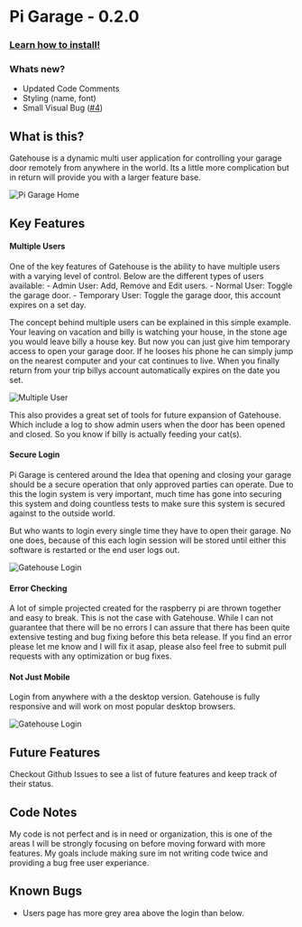 
# Pi Garage - 0.2.0
### [Learn how to install!](https://github.com/chrisburgin95/Gatehouse/wiki/Installation)
### Whats new?
- Updated Code Comments
- Styling (name, font)
- Small Visual Bug ([#4](https://github.com/chrisburgin95/pigarage/issues/4))

## What is this?
Gatehouse is a dynamic multi user application for controlling your garage door
remotely from anywhere in the world. Its a little more complication but in
return will provide you with a larger feature base.

![Pi Garage Home](http://i.imgur.com/pPlYeCJ.png)


## Key Features
#### Multiple Users
One of the key features of Gatehouse is the ability to have multiple users with
a varying level of control. Below are the different types of users available:
    - Admin User: Add, Remove and Edit users.
    - Normal User: Toggle the garage door.
    - Temporary User: Toggle the garage door, this account expires on a set day.

The concept behind multiple users can be explained in this simple example.
    Your leaving on vacation and billy is watching your house, in the stone
    age you would leave billy a house key. But now you can just give him
    temporary access to open your garage door. If he looses his phone he can
    simply jump on the nearest computer and your cat continues to live. When
    you finally return from your trip billys account automatically expires on
    the date you set.

![Multiple User](http://i.imgur.com/7A8q6fe.png)

This also provides a great set of tools for future expansion of Gatehouse. Which
include a log to show admin users when the door has been opened and closed. So
you know if billy is actually feeding your cat(s).

#### Secure Login
Pi Garage is centered around the Idea that opening and closing your garage should be a secure operation that only approved parties can operate. Due to this the login system is very important, much time has gone into securing this system and doing countless tests to make sure this system is secured against to the outside world.

But who wants to login every single time they have to open their garage. No one does, because of this each login session will be stored until either this software is restarted or the end user logs out.

![Gatehouse Login](http://i.imgur.com/aTWWiCG.png)

#### Error Checking
A lot of simple projected created for the raspberry pi are thrown together and
easy to break. This is not the case with Gatehouse. While I can not guarantee
that there will be no errors I can assure that there has been quite extensive
testing and bug fixing before this beta release. If you find an error please
let me know and I will fix it asap, please also feel free to submit pull
requests with any optimization or bug fixes.


#### Not Just Mobile
Login from anywhere with a the desktop version. Gatehouse is fully responsive and will work on most popular desktop browsers.

![Gatehouse Login](http://i.imgur.com/QJdQLeQ.png)



## Future Features
Checkout Github Issues to see a list of future features and keep track of their status.



## Code Notes
My code is not perfect and is in need or organization, this is one of the areas
I will be strongly focusing on before moving forward with more features. My
goals include making sure im not writing code twice and providing a bug free
user experiance.

## Known Bugs
- Users page has more grey area above the login than below.
